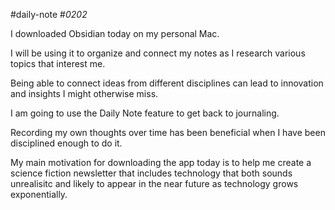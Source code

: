 #daily-note
#_0202_

I downloaded Obsidian today on my personal Mac.

I will be using it to organize and connect my notes as I research various topics that interest me.

Being able to connect ideas from different disciplines can lead to innovation and insights I might otherwise miss.

I am going to use the Daily Note feature to get back to journaling.

Recording my own thoughts over time has been beneficial when I have been disciplined enough to do it.

My main motivation for downloading the app today is to help me create a science fiction newsletter that includes technology that both sounds unrealisitc and likely to appear in the near future as technology grows exponentially.